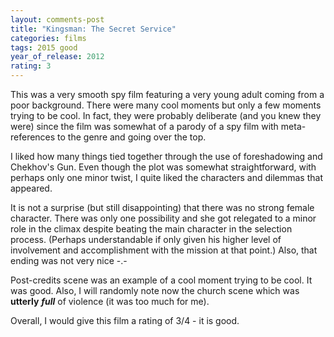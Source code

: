 ```yaml
---
layout: comments-post
title: "Kingsman: The Secret Service"
categories: films
tags: 2015 good
year_of_release: 2012
rating: 3
---
```



This was a very smooth spy film featuring a very young adult coming from a poor background. There were many cool moments but only a few moments trying to be cool. In fact, they were probably deliberate (and you knew they were) since the film was somewhat of a parody of a spy film with meta-references to the genre and going over the top.

I liked how many things tied together through the use of foreshadowing and Chekhov's Gun. Even though the plot was somewhat straightforward, with perhaps only one minor twist, I quite liked the characters and dilemmas that appeared.

It is not a surprise (but still disappointing) that there was no strong female character. There was only one possibility and she got relegated to a minor role in the climax despite beating the main character in the selection process. (Perhaps understandable if only given his higher level of involvement and accomplishment with the mission at that point.) Also, that ending was not very nice -.-

Post-credits scene was an example of a cool moment trying to be cool. It was good. Also, I will randomly note now the church scene which was **utterly** ***full*** of violence (it was too much for me).

Overall, I would give this film a rating of 3/4 - it is good.
